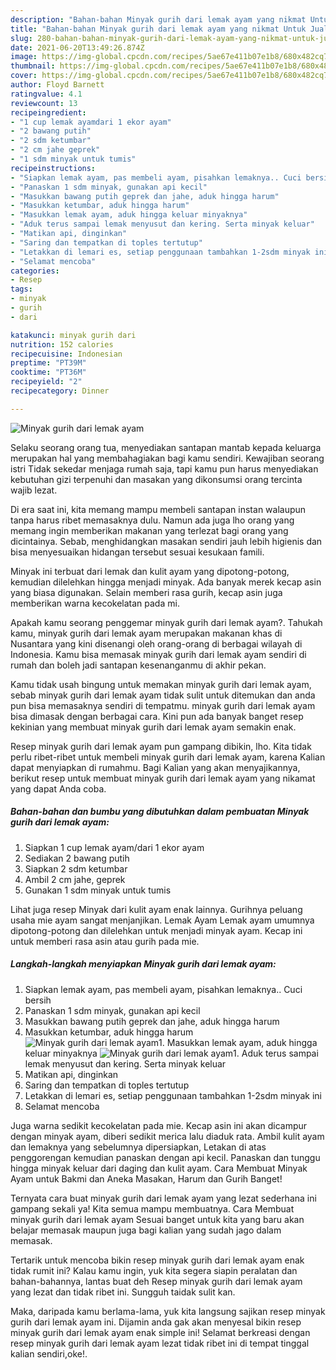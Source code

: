 ```yaml
---
description: "Bahan-bahan Minyak gurih dari lemak ayam yang nikmat Untuk Jualan"
title: "Bahan-bahan Minyak gurih dari lemak ayam yang nikmat Untuk Jualan"
slug: 280-bahan-bahan-minyak-gurih-dari-lemak-ayam-yang-nikmat-untuk-jualan
date: 2021-06-20T13:49:26.874Z
image: https://img-global.cpcdn.com/recipes/5ae67e411b07e1b8/680x482cq70/minyak-gurih-dari-lemak-ayam-foto-resep-utama.jpg
thumbnail: https://img-global.cpcdn.com/recipes/5ae67e411b07e1b8/680x482cq70/minyak-gurih-dari-lemak-ayam-foto-resep-utama.jpg
cover: https://img-global.cpcdn.com/recipes/5ae67e411b07e1b8/680x482cq70/minyak-gurih-dari-lemak-ayam-foto-resep-utama.jpg
author: Floyd Barnett
ratingvalue: 4.1
reviewcount: 13
recipeingredient:
- "1 cup lemak ayamdari 1 ekor ayam"
- "2 bawang putih"
- "2 sdm ketumbar"
- "2 cm jahe geprek"
- "1 sdm minyak untuk tumis"
recipeinstructions:
- "Siapkan lemak ayam, pas membeli ayam, pisahkan lemaknya.. Cuci bersih"
- "Panaskan 1 sdm minyak, gunakan api kecil"
- "Masukkan bawang putih geprek dan jahe, aduk hingga harum"
- "Masukkan ketumbar, aduk hingga harum"
- "Masukkan lemak ayam, aduk hingga keluar minyaknya"
- "Aduk terus sampai lemak menyusut dan kering. Serta minyak keluar"
- "Matikan api, dinginkan"
- "Saring dan tempatkan di toples tertutup"
- "Letakkan di lemari es, setiap penggunaan tambahkan 1-2sdm minyak ini"
- "Selamat mencoba"
categories:
- Resep
tags:
- minyak
- gurih
- dari

katakunci: minyak gurih dari 
nutrition: 152 calories
recipecuisine: Indonesian
preptime: "PT39M"
cooktime: "PT36M"
recipeyield: "2"
recipecategory: Dinner

---
```



![Minyak gurih dari lemak ayam](https://img-global.cpcdn.com/recipes/5ae67e411b07e1b8/680x482cq70/minyak-gurih-dari-lemak-ayam-foto-resep-utama.jpg)

Selaku seorang orang tua, menyediakan santapan mantab kepada keluarga merupakan hal yang membahagiakan bagi kamu sendiri. Kewajiban seorang istri Tidak sekedar menjaga rumah saja, tapi kamu pun harus menyediakan kebutuhan gizi terpenuhi dan masakan yang dikonsumsi orang tercinta wajib lezat.

Di era  saat ini, kita memang mampu membeli santapan instan walaupun tanpa harus ribet memasaknya dulu. Namun ada juga lho orang yang memang ingin memberikan makanan yang terlezat bagi orang yang dicintainya. Sebab, menghidangkan masakan sendiri jauh lebih higienis dan bisa menyesuaikan hidangan tersebut sesuai kesukaan famili. 

Minyak ini terbuat dari lemak dan kulit ayam yang dipotong-potong, kemudian dilelehkan hingga menjadi minyak. Ada banyak merek kecap asin yang biasa digunakan. Selain memberi rasa gurih, kecap asin juga memberikan warna kecokelatan pada mi.

Apakah kamu seorang penggemar minyak gurih dari lemak ayam?. Tahukah kamu, minyak gurih dari lemak ayam merupakan makanan khas di Nusantara yang kini disenangi oleh orang-orang di berbagai wilayah di Indonesia. Kamu bisa memasak minyak gurih dari lemak ayam sendiri di rumah dan boleh jadi santapan kesenanganmu di akhir pekan.

Kamu tidak usah bingung untuk memakan minyak gurih dari lemak ayam, sebab minyak gurih dari lemak ayam tidak sulit untuk ditemukan dan anda pun bisa memasaknya sendiri di tempatmu. minyak gurih dari lemak ayam bisa dimasak dengan berbagai cara. Kini pun ada banyak banget resep kekinian yang membuat minyak gurih dari lemak ayam semakin enak.

Resep minyak gurih dari lemak ayam pun gampang dibikin, lho. Kita tidak perlu ribet-ribet untuk membeli minyak gurih dari lemak ayam, karena Kalian dapat menyiapkan di rumahmu. Bagi Kalian yang akan menyajikannya, berikut resep untuk membuat minyak gurih dari lemak ayam yang nikamat yang dapat Anda coba.

<!--inarticleads1-->

##### Bahan-bahan dan bumbu yang dibutuhkan dalam pembuatan Minyak gurih dari lemak ayam:

1. Siapkan 1 cup lemak ayam/dari 1 ekor ayam
1. Sediakan 2 bawang putih
1. Siapkan 2 sdm ketumbar
1. Ambil 2 cm jahe, geprek
1. Gunakan 1 sdm minyak untuk tumis


Lihat juga resep Minyak dari kulit ayam enak lainnya. Gurihnya peluang usaha mie ayam sangat menjanjikan. Lemak Ayam Lemak ayam umumnya dipotong-potong dan dilelehkan untuk menjadi minyak ayam. Kecap ini untuk memberi rasa asin atau gurih pada mie. 

<!--inarticleads2-->

##### Langkah-langkah menyiapkan Minyak gurih dari lemak ayam:

1. Siapkan lemak ayam, pas membeli ayam, pisahkan lemaknya.. Cuci bersih
1. Panaskan 1 sdm minyak, gunakan api kecil
1. Masukkan bawang putih geprek dan jahe, aduk hingga harum
1. Masukkan ketumbar, aduk hingga harum
<img src="https://img-global.cpcdn.com/steps/0a61bfbf1d3afc4a/160x128cq70/minyak-gurih-dari-lemak-ayam-langkah-memasak-4-foto.jpg" alt="Minyak gurih dari lemak ayam">1. Masukkan lemak ayam, aduk hingga keluar minyaknya
<img src="https://img-global.cpcdn.com/steps/7bad201aab0477b6/160x128cq70/minyak-gurih-dari-lemak-ayam-langkah-memasak-5-foto.jpg" alt="Minyak gurih dari lemak ayam">1. Aduk terus sampai lemak menyusut dan kering. Serta minyak keluar
1. Matikan api, dinginkan
1. Saring dan tempatkan di toples tertutup
1. Letakkan di lemari es, setiap penggunaan tambahkan 1-2sdm minyak ini
1. Selamat mencoba


Juga warna sedikit kecokelatan pada mie. Kecap asin ini akan dicampur dengan minyak ayam, diberi sedikit merica lalu diaduk rata. Ambil kulit ayam dan lemaknya yang sebelumnya dipersiapkan, Letakan di atas penggorengan kemudian panaskan dengan api kecil. Panaskan dan tunggu hingga minyak keluar dari daging dan kulit ayam. Cara Membuat Minyak Ayam untuk Bakmi dan Aneka Masakan, Harum dan Gurih Banget! 

Ternyata cara buat minyak gurih dari lemak ayam yang lezat sederhana ini gampang sekali ya! Kita semua mampu membuatnya. Cara Membuat minyak gurih dari lemak ayam Sesuai banget untuk kita yang baru akan belajar memasak maupun juga bagi kalian yang sudah jago dalam memasak.

Tertarik untuk mencoba bikin resep minyak gurih dari lemak ayam enak tidak rumit ini? Kalau kamu ingin, yuk kita segera siapin peralatan dan bahan-bahannya, lantas buat deh Resep minyak gurih dari lemak ayam yang lezat dan tidak ribet ini. Sungguh taidak sulit kan. 

Maka, daripada kamu berlama-lama, yuk kita langsung sajikan resep minyak gurih dari lemak ayam ini. Dijamin anda gak akan menyesal bikin resep minyak gurih dari lemak ayam enak simple ini! Selamat berkreasi dengan resep minyak gurih dari lemak ayam lezat tidak ribet ini di tempat tinggal kalian sendiri,oke!.

